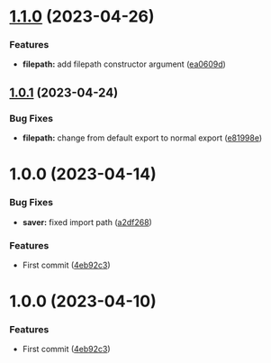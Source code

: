 # [1.1.0](https://github.com/DisQada/pathfinder/compare/v1.0.1...v1.1.0) (2023-04-26)


### Features

* **filepath:** add filepath constructor argument ([ea0609d](https://github.com/DisQada/pathfinder/commit/ea0609d6fc64ea05af35d9813b9964a11599b02c))

## [1.0.1](https://github.com/DisQada/pathfinder/compare/v1.0.0...v1.0.1) (2023-04-24)


### Bug Fixes

* **filepath:** change from default export to normal export ([e81998e](https://github.com/DisQada/pathfinder/commit/e81998e49d057c2f060963e7607edcee02c37a8a))

# 1.0.0 (2023-04-14)


### Bug Fixes

* **saver:** fixed import path ([a2df268](https://github.com/DisQada/pathfinder/commit/a2df268a6817d25d2cfaa42e84408825c10abbf2))


### Features

* First commit ([4eb92c3](https://github.com/DisQada/pathfinder/commit/4eb92c3585682e8aef8e49ff6625e7fc4c8e72c9))

# 1.0.0 (2023-04-10)


### Features

* First commit ([4eb92c3](https://github.com/DisQada/pathfinder/commit/4eb92c3585682e8aef8e49ff6625e7fc4c8e72c9))
